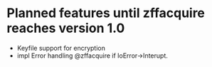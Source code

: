 # Planned features until zffacquire reaches version 1.0
- Keyfile support for encryption
- impl Error handling @zffacquire if IoError->Interupt.